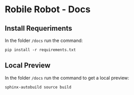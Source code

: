 # Robile Robot - Docs

## Install Requeriments

In the folder `/docs` run the command:

```
pip install -r requirements.txt
```

## Local Preview


In the folder `/docs` run the command to get a local preview:

```
sphinx-autobuild source build
```
